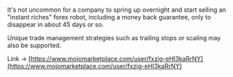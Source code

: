 # 


It's not uncommon for a company to spring up overnight and start selling an "instant riches" forex robot, including a money back guarantee, only to disappear in about 45 days or so.

Unique trade management strategies such as trailing stops or scaling may also be supported.

 Link -> [https://www.mojomarketplace.com/user/fxzig-eHl3kaRrNY](https://www.mojomarketplace.com/user/fxzig-eHl3kaRrNY)
